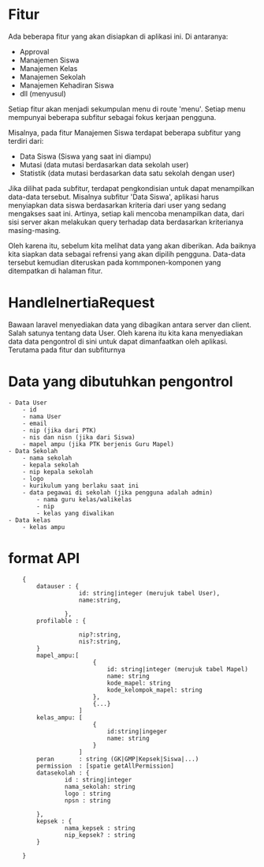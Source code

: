 # Fitur
Ada beberapa fitur yang akan disiapkan di aplikasi ini. Di antaranya:
 - Approval
 - Manajemen Siswa
 - Manajemen Kelas
 - Manajemen Sekolah
 - Manajemen Kehadiran Siswa
 - dll (menyusul)

Setiap fitur akan menjadi sekumpulan menu di route 'menu'. Setiap menu mempunyai beberapa subfitur sebagai fokus kerjaan pengguna. 

Misalnya, pada fitur Manajemen Siswa terdapat beberapa subfitur yang terdiri dari:
 - Data Siswa (Siswa yang saat ini diampu)
 - Mutasi (data mutasi berdasarkan data sekolah user)
 - Statistik (data mutasi berdasarkan data satu sekolah dengan user)

Jika dilihat pada subfitur, terdapat pengkondisian untuk dapat menampilkan data-data tersebut. Misalnya subfitur 'Data Siswa', aplikasi harus menyiapkan data siswa berdasarkan kriteria dari user yang sedang mengakses saat ini. Artinya, setiap kali mencoba menampilkan data, dari sisi server akan melakukan query terhadap data berdasarkan kriterianya masing-masing. 

Oleh karena itu, sebelum kita melihat data yang akan diberikan. Ada baiknya kita siapkan data sebagai refrensi yang akan dipilih pengguna. Data-data tersebut kemudian diteruskan pada kommponen-komponen yang ditempatkan di halaman fitur.

# HandleInertiaRequest
Bawaan laravel menyediakan data yang dibagikan antara server dan client. Salah satunya tentang data User. Oleh karena itu kita kana menyediakan data data pengontrol di sini untuk dapat dimanfaatkan oleh aplikasi. Terutama pada fitur dan subfiturnya

# Data yang dibutuhkan pengontrol
    - Data User
        - id
        - nama User
        - email
        - nip (jika dari PTK)
        - nis dan nisn (jika dari Siswa)
        - mapel ampu (jika PTK berjenis Guru Mapel)
    - Data Sekolah
        - nama sekolah
        - kepala sekolah
        - nip kepala sekolah
        - logo 
        - kurikulum yang berlaku saat ini
        - data pegawai di sekolah (jika pengguna adalah admin)
            - nama guru kelas/walikelas
            - nip
            - kelas yang diwalikan
    - Data kelas
        - kelas ampu

# format API
```
    {
        datauser : {
                    id: string|integer (merujuk tabel User),
                    name:string,
                        
                },
        profilable : {
            
                    nip?:string,
                    nis?:string,
        }
        mapel_ampu:[
                        {
                            id: string|integer (merujuk tabel Mapel)
                            name: string
                            kode_mapel: string
                            kode_kelompok_mapel: string
                        },
                        {...}
                    ]
        kelas_ampu: [
                        {
                            id:string|ingeger
                            name: string
                        }
                    ] 
        peran       : string (GK|GMP|Kepsek|Siswa|...)
        permission  : [spatie getAllPermission]
        datasekolah : {
                id : string|integer
                nama_sekolah: string
                logo : string
                npsn : string
                
        },
        kepsek : {
                nama_kepsek : string
                nip_kepsek? : string
        }

    }
```
    


